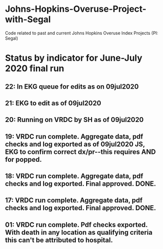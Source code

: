 # Johns-Hopkins-Overuse-Project-with-Segal
Code related to past and current Johns Hopkins Overuse Index Projects (PI: Segal)

# Status by indicator for June-July 2020 final run
## 22: In EKG queue for edits as on 09jul2020
## 21: EKG to edit as of 09jul2020
## 20: Running on VRDC by SH as of 09jul2020
## 19: VRDC run complete.  Aggregate data, pdf checks and log exported as of 09jul2020 JS, EKG to confirm correct dx/pr--this requires AND for popped.
## 18: VRDC run complete.  Aggregate data, pdf checks and log exported. Final approved. DONE. 
## 17: VRDC run complete.  Aggregate data, pdf checks and log exported. Final approved. DONE.

## 01: VRDC run complete.  Pdf checks exported.  With death in any location as qualifying criteria this can't be attributed to hospital.

